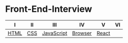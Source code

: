 # Front-End-Interview
| Ⅰ  |  Ⅱ  |   Ⅲ    |       Ⅳ     |   Ⅴ        |      Ⅵ       |  
| :---: | :----------: | :----------------: | :-----------------: | :-------------------: | :-----: | 
| [HTML]() | [CSS]() | [JavaScript]()| [Browser]() |  [React]() | | 

